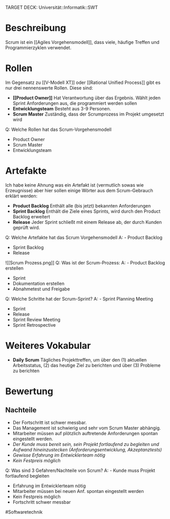 TARGET DECK: Universität::Informatik::SWT

# Beschreibung
Scrum ist ein [[Agiles Vorgehensmodell]], dass viele, häufige Treffen und Programmierzyklen verwendet.


# Rollen
Im Gegensatz zu [[V-Modell XT]] oder [[Rational Unified Process]] gibt es nur drei nennenswerte Rollen. Diese sind:
- **[[Product Owner]]**
Hat Verantwortung über das Ergebnis. Wählt jeden Sprint Anforderungen aus, die programmiert werden sollen
- **Entwicklungsteam**
Besteht aus 3-9 Personen.
- **Scrum Master**
Zuständig, dass der Scrumprozess im Projekt umgesetzt wird

Q: Welche Rollen hat das Scrum-Vorgehensmodell
- Product Owner
- Scrum Master
- Entwicklungsteam

# Artefakte
Ich habe keine Ahnung was ein Artefakt ist (vermutlich sowas wie Erzeugnisse) aber hier sollen einige Wörter aus dem Scrum-Gebrauch erklärt werden:
- **Product Backlog**
Enthält alle (bis jetzt) bekannten Anforderungen
- **Sprint Backlog**
Enthält die Ziele eines Sprints, wird durch den Product Backlog erweitert
- **Release**
Jeder Sprint schließt mit einem Release ab, der durch Kunden geprüft wird.

Q: Welche Artefakte hat das Scrum Vorgehensmodell
A: - Product Backlog
- Sprint Backlog
- Release
<!--ID: 1645260972516-->



![[Scrum Prozess.png]]
Q: Was ist der Scrum-Prozess:
A: - Product Backlog erstellen
- Sprint
- Dokumentation erstellen
- Abnahmetest und Freigabe
<!--ID: 1645260972642-->


Q: Welche Schritte hat der Scrum-Sprint?
A: - Sprint Planning Meeting
- Sprint
- Release
- Sprint Review Meeting
- Sprint Retrospective
<!--ID: 1645260972787-->



# Weiteres Vokabular
- **Daily Scrum**
Tägliches Projekttreffen, um über den (1) aktuellen Arbeitsstatus, (2) das heutige Ziel zu berichten und über (3) Probleme zu berichten

# Bewertung
## Nachteile
- Der Fortschritt ist schwer messbar. 
- Das Management ist schwierig und sehr vom Scrum Master abhängig. 
- Mitarbeiter müssen auf plötzlich auftretende Anforderungen spontan eingestellt werden.
- *Der Kunde muss bereit sein, sein Projekt fortlaufend zu begleiten und Aufwand hineinzustecken (Anforderungsentwicklung, Akzeptanztests)*
- *Gewisse Erfahrung im Entwicklerteam nötig*
- *Kein Festpreis möglich*

Q: Was sind 3 Gefahren/Nachteile von Scrum?
A: - Kunde muss Projekt fortlaufend begleiten
- Erfahrung im Entwicklerteam nötig
- Mitarbeiter müssen bei neuen Anf. spontan eingestellt werden
- Kein Festpreis möglich
- Fortschritt schwer messbar  
<!--ID: 1645454019176-->


#Softwaretechnik 
